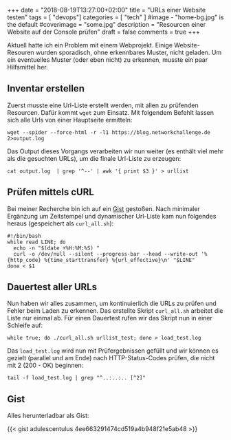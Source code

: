 +++
date = "2018-08-19T13:27:00+02:00"
title = "URLs einer Website testen"
tags = [
    "devops"]
categories = [
    "tech"
]
#image - "home-bg.jpg" is the default
#coverimage = "some.jpg"
description = "Resourcen einer Website auf der Console prüfen"
draft = false
comments = true
+++

Aktuell hatte ich ein Problem mit einem Webprojekt. Einige Website-Resouren wurden sporadisch, ohne erkennbares Muster, nicht geladen. Um ein eventuelles Muster (oder eben nicht) zu erkennen, musste ein paar Hilfsmittel her.

## Inventar erstellen
Zuerst musste eine Url-Liste erstellt werden, mit allen zu prüfenden Resourcen. Dafür kommt `wget` zum Einsatz. Mit folgendem Befehlt lassen sich alle Urls von einer Hauptseite ermitteln:

```wget --spider --force-html -r -l1 https://blog.networkchallenge.de 2>output.log```

Das Output dieses Vorgangs verarbeiten wir nun weiter (es enthält viel mehr als die gesuchten URLs), um die finale Url-Liste zu erzeugen:

```cat output.log  | grep '^--' | awk '{ print $3 }' > urllist```

## Prüfen mittels cURL
Bei meiner Recherche bin ich auf ein [Gist](https://gist.github.com/antonbabenko/1600911) gestoßen. Nach minimaler Ergänzung um Zeitstempel und dynamischer Url-Liste kam nun folgendes heraus (gespeichert als `curl_all.sh`):

```
#!/bin/bash
while read LINE; do
  echo -n "$(date +%H:%M:%S) "
  curl -o /dev/null --silent --progress-bar --head --write-out '%{http_code} %{time_starttransfer} %{url_effective}\n' "$LINE"
done < $1
```

## Dauertest aller URLs
Nun haben wir alles zusammen, um kontinuierlich die URLs zu prüfen und Fehler beim Laden zu erkennen. Das erstellte Skript `curl_all.sh` arbeitet die Liste nur einmal ab. Für einen Dauertest rufen wir das Skript nun in einer Schleife auf:

```while true; do ./curl_all.sh urllist_test; done > load_test.log```

Das `load_test.log` wird nun mit Prüfergebnissen gefüllt und wir können es gezielt (parallel und am Ende) nach HTTP-Status-Codes prüfen, die nicht mit 2 (200 - OK) beginnen:

```tail -f load_test.log | grep "^..:..:.. [^2]"```

## Gist

Alles herunterladbar als Gist:

{{< gist adulescentulus 4ee663291474cd519a4b948f21e5ab48 >}}
